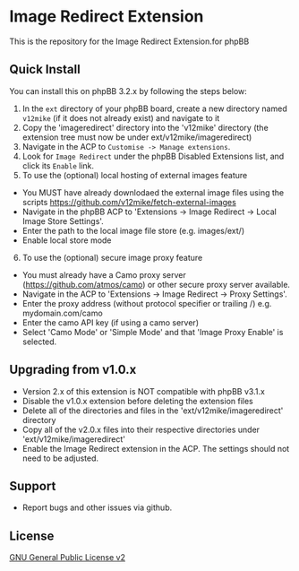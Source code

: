 # Image Redirect Extension

This is the repository for the Image Redirect Extension.for phpBB

## Quick Install
You can install this on phpBB 3.2.x by following the steps below:

1. In the `ext` directory of your phpBB board, create a new directory named `v12mike` (if it does not already exist) and navigate to it
2. Copy the 'imageredirect' directory into the 'v12mike' directory (the extension tree must now be under ext/v12mike/imageredirect)
3. Navigate in the ACP to `Customise -> Manage extensions`.
4. Look for `Image Redirect` under the phpBB Disabled Extensions list, and click its `Enable` link.
5. To use the (optional) local hosting of external images feature
 * You MUST have already downlodaed the external image files using the scripts https://github.com/v12mike/fetch-external-images
 * Navigate in the phpBB ACP to 'Extensions -> Image Redirect -> Local Image Store Settings'.
 * Enter the path to the local image file store (e.g. images/ext/)
 * Enable local store mode
6. To use the (optional) secure image proxy feature
 * You must already have a Camo proxy server (https://github.com/atmos/camo) or other secure proxy server available.
 * Navigate in the ACP to 'Extensions -> Image Redirect -> Proxy Settings'.
 * Enter the proxy address (without protocol specifier or trailing /) e.g. mydomain.com/camo
 * Enter the camo API key (if using a camo server) 
 * Select 'Camo Mode' or 'Simple Mode' and that 'Image Proxy Enable' is selected.

## Upgrading from v1.0.x
 * Version 2.x of this extension is NOT compatible with phpBB v3.1.x
 * Disable the v1.0.x extension before deleting the extension files
 * Delete all of the directories and files in the 'ext/v12mike/imageredirect' directory
 * Copy all of the v2.0.x files into their respective directories under 'ext/v12mike/imageredirect'
 * Enable the Image Redirect extension in the ACP.  The settings should not need to be adjusted.
 
## Support

* Report bugs and other issues via github.

## License
[GNU General Public License v2](http://opensource.org/licenses/GPL-2.0)

